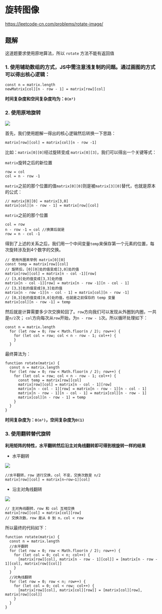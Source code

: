 # 旋转图像

https://leetcode-cn.com/problems/rotate-image/

## 题解

这道题要求使用原地算法，所以 `rotate` 方法不能有返回值

### 1. 使用辅助数组的方式，JS中需注意浅复制的问题。通过画图的方式可以得出核心逻辑：

```
const n = matrix.length
newMatrix[col][n - row - 1] = matrix[row][col]
```

**时间复杂度和空间复杂度均为：`O(n²)`**


### 2. 使用原地旋转

![](http://image.maplejoyous.cn/post/2021/12/13/2021121318352626.png)


首先，我们使用题解一得出的核心逻辑然后转换一下思路：

```
matrix[row][col] = matrix[col][n - row -1]
```

比如：`matrix[0][0]`经过旋转变成 `matrix[0][3]`，我们可以得出一个关键等式：

`matrix`旋转之后的新位置
```
row = col
col = n - row -1
```

`matrix`之前的那个位置的值`matrix[0][0]`则是被`matrix[3][0]`替代，也就是原本的公式：

```
// matrix[0][0] = matrix[3,0]
matrix[col][n - row - 1] = matrix[row][col]
```
`matrix`之前的那个位置
```
col = row
n - row -1 = col //换算后就是
row = n - col -1
```

得到了上述的关系之后，我们用一个中间变量`temp`来保存第一个元素的位置，每次旋转涉及到4个数字的交换。

```
// 使用外圈来举例 matrix[0][0]
const temp = matrix[row][col]
// 旋转后，[0][0]处的值变成[3,0]处的值
matrix[row][col] = matrix[n - col -1][row]
// [3,0]处的值变成[3,3]处的值
matrix[n - col -1][row] = matrix[n - row -1][n - col - 1]
// [3,3]处的值变成[0,3]处的值
matrix[n - row -1][n - col - 1] = matrix[col][n - row -1]
// [0,3]处的值变成[0,0]处的值，也就是之前保存的 temp 变量
matrix[col][n - row -1] = temp
```

然后就是计算需要多少次交换轮回了。`row`方向我们可以发现从外圈到内圈，一共是`n/2`次；
`col`方向每次从`row`开始，为`n - row - 1`次。所以循环处理如下：

```
const n = matrix.length
  for (let row = 0; row < Math.floor(n / 2); row++) {
    for (let col = row; col < n - row - 1; col++) {
    }
  }
```

最终算法为：

```
function rotate(matrix) {
  const n = matrix.length
  for (let row = 0; row < Math.floor(n / 2); row++) {
    for (let col = row; col < n - row - 1; col++) {
      const temp = matrix[row][col]
      matrix[row][col] = matrix[n - col - 1][row]
      matrix[n - col - 1][row] = matrix[n - row - 1][n - col - 1]
      matrix[n - row - 1][n - col - 1] = matrix[col][n - row - 1]
      matrix[col][n - row - 1] = temp
    }
  }
}

```

**时间复杂度为：`O(n²)`，空间复杂度为`O(1)`**

### 3. 使用翻转替代旋转

**利用矩阵的特性，水平翻转然后沿主对角线翻转即可得到根旋转一样的结果**

- 水平翻转

![](http://image.maplejoyous.cn/post/2021/12/14/2021121410033535.png)

```
//水平翻转，row 进行交换，col 不变，交换次数是 n/2
matrix[row][col] = matrix[n−row−1][col]
```

- 沿主对角线翻转

![](http://image.maplejoyous.cn/post/2021/12/14/2021121410165959.png)

```
// 主对角线翻转，row 和 col 互相交换
matrix[row][col] = matrix[col][row]
// 交换次数，row 是从 0 到 n，col < row
```

所以最终的代码如下：

```
function rotate(matrix) {
  const n = matrix.length
  //水平翻转
  for (let row = 0; row < Math.floor(n / 2); row++) {
    for (let col = 0; col < n; col++) {
      [matrix[row][col], matrix[n - row - 1][col]] = [matrix[n - row - 1][col], matrix[row][col]]
    }
  }
  //对角线翻转
  for (let row = 0; row < n; row++) {
    for (let col = 0; col < row; col++) {
      [matrix[row][col], matrix[col][row]] = [matrix[col][row], matrix[row][col]]
    }
  }
}

```